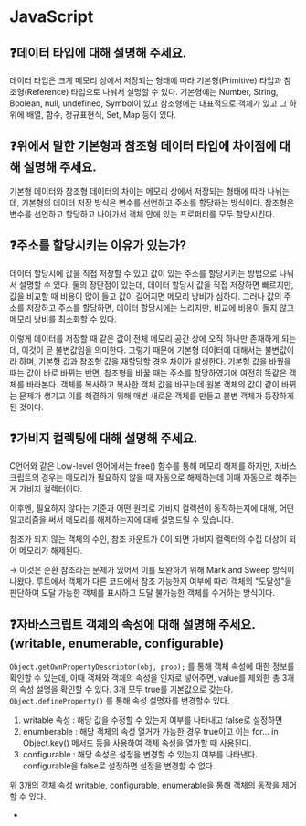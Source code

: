# JavaScript

## ❓데이터 타입에 대해 설명해 주세요.

데이터 타입은 크게 메모리 상에서 저장되는 형태에 따라 기본형(Primitive) 타입과 참조형(Reference) 타입으로 나눠서 설명할 수 있다. 기본형에는 Number, String, Boolean, null, undefined, Symbol이 있고 참조형에는 대표적으로 객체가 있고 그 하위에 배열, 함수, 정규표현식, Set, Map 등이 있다.

## ❓위에서 말한 기본형과 참조형 데이터 타입에 차이점에 대해 설명해 주세요.

기본형 데이터와 참조형 데이터의 차이는 메모리 상에서 저장되는 형태에 따라 나뉘는데, 기본형의 데이터 저장 방식은 변수를 선언하고 주소를 할당하는 방식이다.
참조형은 변수를 선언하고 할당하고 나아가서 객체 안에 있는 프로퍼티를 모두 할당시킨다.

## ❓주소를 할당시키는 이유가 있는가?

데이터 할당시에 값을 직접 저장할 수 있고 값이 있는 주소를 할당시키는 방법으로 나눠서 설명할 수 있다. 둘의 장단점이 있는데, 데이터 할당시 값을 직접 저장하면 빠르지만, 값을 비교할 때 비용이 많이 들고 값이 길어지면 메모리 낭비가 심하다. 그러나 값의 주소를 저장하고 주소를 할당하면, 데이터 할당시에는 느리지만, 비교에 비용이 들지 않고 메모리 낭비를 최소화할 수 있다.

이렇게 데이터를 저장할 때 같은 값이 전체 메모리 공간 상에 오직 하나만 존재하게 되는데, 이것이 곧 불변값임을 의미한다. 그렇기 때문에 기본형 데이터에 대해서는 불변값이라 하며, 기본형 값과 참조형 값을 재할당할 경우 차이가 발생한다.
기본형 값을 바꿨을 때는 값이 바로 바뀌는 반면, 참조형을 바꿀 때는 주소를 할당하였기에 여전히 똑같은 객체를 바라본다. 객체를 복사하고 복사한 객체 값을 바꾸는데 원본 객체의 값이 같이 바뀌는 문제가 생기고 이를 해결하기 위해 매번 새로운 객체를 만들고 불변 객체가 등장하게 된 것이다.

## ❓가비지 컬렉팅에 대해 설명해 주세요.

C언어와 같은 Low-level 언어에서는 free() 함수를 통해 메모리 해제를 하지만, 자바스크립트의 경우는 메모리가 필요하지 않을 때 자동으로 해제하는데 이때 자동으로 해주는 게 가비지 컬렉터이다.

이후엔, 필요하지 않다는 기준과 어떤 원리로 가비지 컬렉션이 동작하는지에 대해, 어떤 알고리즘을 써서 메모리를 해제하는지에 대해 설명드릴 수 있습니다.

참조가 되지 않는 객체의 수인, 참조 카운트가 0이 되면 가비지 컬렉터의 수집 대상이 되어 메모리가 해제된다.

→ 이것은 순환 참조라는 문제가 있어서 이를 보완하기 위해 Mark and Sweep 방식이 나왔다. 루트에서 객체가 다른 코드에서 참조 가능한지 여부에 따라 객체의 "도달성"을 판단하여 도달 가능한 객체를 표시하고 도달 불가능한 객체를 수거하는 방식이다.

## ❓자바스크립트 객체의 속성에 대해 설명해 주세요.(writable, enumerable, configurable)

`Object.getOwnPropertyDescriptor(obj, prop);` 를 통해 객체 속성에 대한 정보를 확인할 수 있는데, 이때 객체와 객체의 속성을 인자로 넣어주면, value를 제외한 총 3개의 속성 설명을 확인할 수 있다. 3개 모두 true를 기본값으로 갖는다. `Object.defineProperty()` 를 통해 속성 설명자를 변경할수 있다.

1. writable 속성 : 해당 값을 수정할 수 있는지 여부를 나타내고 false로 설정하면
2. enumberable : 해당 객체의 속성 열거가 가능한 경우 true이고 이는 for… in Object.key() 메서드 등을 사용하여 객체 속성을 열가할 때 사용된다.
3. configurable : 해당 속성은 설정을 변경할 수 있는지 여부를 나타낸다. configurable을 false로 설정하면 설정을 변경할 수 없다.

위 3개의 객체 속성 writable, configurable, enumerable을 통해 객체의 동작을 제어할 수 있다.

-
